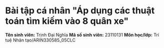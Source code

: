 # Bài tập cá nhân "Áp dụng các thuật toán tìm kiếm vào 8 quân xe"
**Tên sinh viên:** Trịnh Đại Nghĩa
**Mã số sinh viên:** 23110131
**Môn học/lớp:** Trí tuệ Nhân tạo/ARIN330585_05CLC
